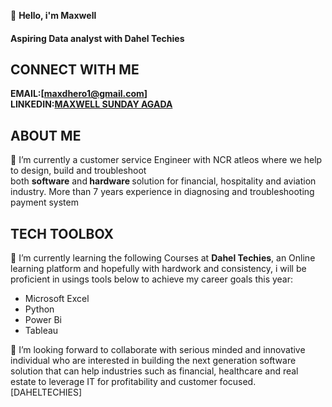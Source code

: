 👋 <b>Hello, i'm Maxwell</b>
#### Aspiring Data analyst with <b>Dahel Techies</b>
## CONNECT WITH ME
<b>EMAIL:[maxdhero1@gmail.com]</b> </br>
<b>LINKEDIN:[MAXWELL SUNDAY AGADA](https://www.linkedin.com/in/maxwell-agada-76217a155/)</b> </br>


## ABOUT ME
 🔭 I’m currently a customer service Engineer with NCR atleos where we help to design, build and troubleshoot </br>both <b>software</b> and<b> hardware </b> solution for financial, hospitality and aviation industry. More than 7 years experience in diagnosing and troubleshooting payment system
 
## TECH TOOLBOX 
<p>
🌱 I’m currently learning the following Courses at <b>Dahel Techies</b>, an Online learning platform and hopefully with hardwork and consistency, i will be proficient in usings tools below to achieve my career goals this year:
</p>

- Microsoft Excel
- Python
- Power Bi
- Tableau

👯 I’m looking forward to collaborate with serious minded and innovative individual who are interested in building the next generation software solution that can help industries such as financial, healthcare and real estate to leverage IT for profitability and customer focused.
[DAHELTECHIES]

